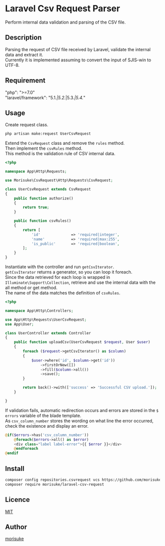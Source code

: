 Laravel Csv Request Parser
====

Perform internal data validation and parsing of the CSV file.

## Description
Parsing the request of CSV file received by Laravel, validate the internal data and extract it.  
Currently it is implemented assuming to convert the input of SJIS-win to UTF-8.

## Requirement
"php": ">=7.0"  
"laravel/framework": "5.1.*|5.2.*|5.3.*|5.4.*"

## Usage

Create request class.

```bash
php artisan make:request UserCsvRequest
```

Extend the ```CsvRequest``` class and remove the ```rules``` method.  
Then implement the ```csvRules``` method.  
This method is the validation rule of CSV internal data.

```php
<?php

namespace App\Http\Requests;

use Morisuke\CsvRequest\Http\Requests\CsvRequest;

class UserCsvRequest extends CsvRequest
{
    public function authorize()
    {
        return true;
    }

    public function csvRules()
    {
        return [
            'id'              => 'required|integer',
            'name'            => 'required|max:255',
            'is_public'       => 'required|boolean',
        ];
    }
}
```

Instantiate with the controller and run ```getCsvIterator```.  
```getCsvIterator``` returns a generator, so you can loop it foreach.  
Since the data retrieved for each loop is wrapped in ```Illuminate\Support\Collection```, retrieve and use the internal data with the all method or get method.  
The name of the data matches the definition of ```csvRules```.

```php
<?php

namespace App\Http\Controllers;

use App\Http\Requests\UserCsvRequest;
use App\User;

class UserController extends Controller
{
    public function uploadCsv(UserCsvRequest $request, User $user)
    {
        foreach ($request->getCsvIterator() as $column)
        {
            $user->where('id', $column->get('id'))
                ->firstOrNew([])
                ->fill($column->all())
                ->save();
        }

        return back()->with(['success' => 'Successful CSV upload.']);
    }

}
```

If validation fails, automatic redirection occurs and errors are stored in the ```$ errors``` variable of the blade template.  
As ```csv_column_number``` stores the wording on what line the error occurred, check the existence and display an error.

```php
@if($errors->has('csv_column_number'))
    @foreach($errors->all() as $error)
    <div class="label label-error">{{ $error }}</div>
    @endforeach
@endif
```

## Install

```bash
composer config repositories.csvrequest vcs https://github.com/morisuke/laravel-csv-request.git
composer require morisuke/laravel-csv-request
```

## Licence

[MIT](https://github.com/tcnksm/tool/blob/master/LICENCE)

## Author

[morisuke](https://github.com/morisuke)

